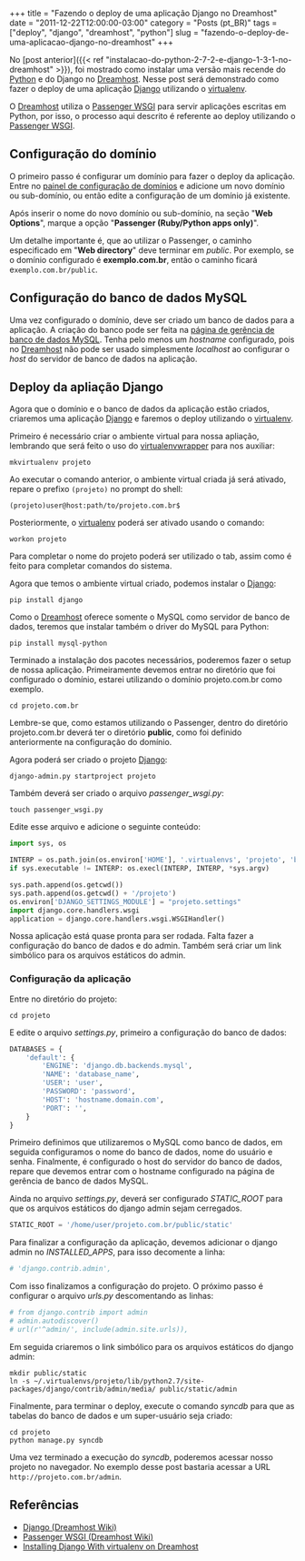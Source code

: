 +++
title = "Fazendo o deploy de uma aplicação Django no Dreamhost"
date = "2011-12-22T12:00:00-03:00"
category = "Posts (pt_BR)"
tags = ["deploy", "django", "dreamhost", "python"]
slug = "fazendo-o-deploy-de-uma-aplicacao-django-no-dreamhost"
+++

No [post anterior]({{< ref
"instalacao-do-python-2-7-2-e-django-1-3-1-no-dreamhost" >}}), foi mostrado
como instalar uma versão mais recende do [Python](http://python.org/) e do
Django no [Dreamhost](http://www.dreamhost.com/r.cgi?351246). Nesse post será
demonstrado como fazer o deploy de uma aplicação
[Django](https://www.djangoproject.com/) utilizando o
[virtualenv](http://www.virtualenv.org/).

O [Dreamhost](http://www.dreamhost.com/r.cgi?351246) utiliza o [Passenger
WSGI](http://wiki.dreamhost.com/Passenger_WSGI) para servir aplicações escritas
em Python, por isso, o processo aqui descrito é referente ao deploy utilizando
o [Passenger WSGI](http://wiki.dreamhost.com/Passenger_WSGI).

## Configuração do domínio

O primeiro passo é configurar um domínio para fazer o deploy da aplicação.
Entre no [painel de configuração de
domínios](https://panel.dreamhost.com/index.cgi?tree=domain.manage) e adicione
um novo domínio ou sub-domínio, ou então edite a configuração de um domínio já
existente.

Após inserir o nome do novo domínio ou sub-domínio, na seção "**Web Options**",
marque a opção "**Passenger (Ruby/Python apps only)**".

Um detalhe importante é, que ao utilizar o Passenger, o caminho especificado em
"**Web directory**" deve terminar em *public*. Por exemplo, se o domínio
configurado é **exemplo.com.br**, então o caminho ficará
e`xemplo.com.br/public`.

## Configuração do banco de dados MySQL

Uma vez configurado o domínio, deve ser criado um banco de dados para a
aplicação. A criação do banco pode ser feita na [página de gerência de banco de
dados MySQL](https://panel.dreamhost.com/index.cgi?tree=goodies.mysql). Tenha
pelo menos um *hostname* configurado, pois no
[Dreamhost](http://www.dreamhost.com/r.cgi?351246) não pode ser usado
simplesmente *localhost* ao configurar o *host* do servidor de banco de dados
na aplicação.

## Deploy da apliação Django

Agora que o domínio e o banco de dados da aplicação estão criados, criaremos
uma aplicação [Django](https://www.djangoproject.com/) e faremos o deploy
utilizando o [virtualenv](http://www.virtualenv.org/).

Primeiro é necessário criar o ambiente virtual para nossa apliação, lembrando
que será feito o uso do
[virtualenvwrapper](http://www.doughellmann.com/projects/virtualenvwrapper/)
para nos auxiliar:

```console
mkvirtualenv projeto
```

Ao executar o comando anterior, o ambiente virtual criada já será ativado,
repare o prefixo `(projeto)` no prompt do shell:


```console
(projeto)user@host:path/to/projeto.com.br$
```

Posteriormente, o [virtualenv](http://www.virtualenv.org/) poderá ser ativado
usando o comando:

```
workon projeto
```

Para completar o nome do projeto poderá ser utilizado o tab, assim como é feito
para completar comandos do sistema.

Agora que temos o ambiente virtual criado, podemos instalar o
[Django](https://www.djangoproject.com/):

```console
pip install django
```

Como o [Dreamhost](http://www.dreamhost.com/r.cgi?351246) oferece somente o
MySQL como servidor de banco de dados, teremos que instalar também o driver do
MySQL para Python:

```console
pip install mysql-python
```

Terminado a instalação dos pacotes necessários, poderemos fazer o setup de
nossa aplicação. Primeiramente devemos entrar no diretório que foi configurado
o domínio, estarei utilizando o domínio projeto.com.br como exemplo.

```console
cd projeto.com.br
```

Lembre-se que, como estamos utilizando o Passenger, dentro do diretório
projeto.com.br deverá ter o diretório **public**, como foi definido
anteriormente na configuração do domínio.

Agora poderá ser criado o projeto [Django](https://www.djangoproject.com/):

```console
django-admin.py startproject projeto
```

Também deverá ser criado o arquivo *passenger_wsgi.py*:

```console
touch passenger_wsgi.py
```

Edite esse arquivo e adicione o seguinte conteúdo:

```python
import sys, os

INTERP = os.path.join(os.environ['HOME'], '.virtualenvs', 'projeto', 'bin', 'python')
if sys.executable != INTERP: os.execl(INTERP, INTERP, *sys.argv)

sys.path.append(os.getcwd())
sys.path.append(os.getcwd() + '/projeto')
os.environ['DJANGO_SETTINGS_MODULE'] = "projeto.settings"
import django.core.handlers.wsgi
application = django.core.handlers.wsgi.WSGIHandler()
```

Nossa aplicação está quase pronta para ser rodada. Falta fazer a configuração
do banco de dados e do admin. Também será criar um link simbólico para os
arquivos estáticos do admin.

### Configuração da aplicação

Entre no diretório do projeto:

```console
cd projeto
```

E edite o arquivo *settings.py*, primeiro a configuração do banco de dados:

```python
DATABASES = {
    'default': {
        'ENGINE': 'django.db.backends.mysql',
        'NAME': 'database_name',
        'USER': 'user',
        'PASSWORD': 'password',
        'HOST': 'hostname.domain.com',
        'PORT': '',
    }
}
```

Primeiro definimos que utilizaremos o MySQL como banco de dados, em seguida
configuramos o nome do banco de dados, nome do usuário e senha. Finalmente, é
configurado o host do servidor do banco de dados, repare que devemos entrar com
o hostname configurado na página de gerência de banco de dados MySQL.

Ainda no arquivo *settings.py*, deverá ser configurado *STATIC_ROOT* para que
os arquivos estáticos do django admin sejam cerregados.

```python
STATIC_ROOT = '/home/user/projeto.com.br/public/static'
```

Para finalizar a configuração da aplicação, devemos adicionar o django admin no
*INSTALLED_APPS*, para isso decomente a linha:

```python
# 'django.contrib.admin',
```

Com isso finalizamos a configuração do projeto. O próximo passo é configurar o
arquivo *urls.py* descomentando as linhas:

```python
# from django.contrib import admin
# admin.autodiscover()
# url(r'^admin/', include(admin.site.urls)),
```

Em seguida criaremos o link simbólico para os arquivos estáticos do django
admin:

```console
mkdir public/static
ln -s ~/.virtualenvs/projeto/lib/python2.7/site-packages/django/contrib/admin/media/ public/static/admin
```

Finalmente, para terminar o deploy, execute o comando *syncdb* para que as
tabelas do banco de dados e um super-usuário seja criado:

```console
cd projeto
python manage.py syncdb
```

Uma vez terminado a execução do *syncdb*, poderemos acessar nosso projeto no
navegador. No exemplo desse post bastaria acessar a URL
`http://projeto.com.br/admin`.

## Referências

-  [Django (Dreamhost Wiki)](http://wiki.dreamhost.com/Django)
-  [Passenger WSGI (Dreamhost Wiki)](http://wiki.dreamhost.com/Passenger_WSGI)
-  [Installing Django With virtualenv on
   Dreamhost](http://andrew.io/weblog/2010/02/installing-django-with-virtualenv-on-dreamhost/)
